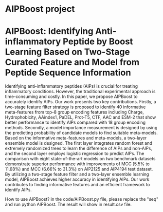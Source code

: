 # AIPBoost project
# AIPBoost: Identifying Anti-inflammatory Peptide by Boost Learning Based on Two-Stage Curated Feature and Model from Peptide Sequence Information 
Identifying anti-inflammatory peptides (AIPs) is crucial for treating inflammatory conditions. However, the traditional experimental approach is time-consuming and costly. In this paper, we propose AIPBoost to accurately identify AIPs. Our work presents two key contributions. Firstly, a two-stage feature filter strategy is proposed to identify 40 informative meta-features from top-8 group encoding features including Charge, Hydrophobicity, AAindex1, PaDEL, Prot-T5, CTF, AAC and ESM-2 that show better performance to identify AIPs compared with 18 group encoding methods. Secondly, a model importance measurement is designed by using the predicting probability of candidate models to find suitable meta-models. Based on the informative meta-features and meta-models, a two-layer ensemble model is designed. The first layer integrates random forest and extremely randomized trees to learn the difference of AIPs and non-AIPs, and the second layer employs logistic regression to predict AIPs. The comparison with eight state-of-the-art models on two benchmark datasets demonstrate superior performance with improvements of MCC (5.5% to 11.68%) and MCC (6.66% to 31.3%) on AIP2125 and AIP4194 test dataset. By utilizing a two-stage feature filter and a two-layer ensemble learning model, AIPBoost achieves higher accuracy in identifying AIPs. Our work contributes to finding informative features and an efficient framework to identify AIPs.

How to use AIPBoost? 
in the code/AIPBoost.py file, please replace the "seq" and run python AIPBoost. The result will show in result.csv file. 

